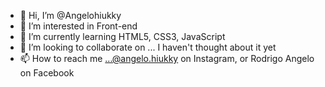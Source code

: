 - 👋 Hi, I’m @Angelohiukky
- 👀 I’m interested in Front-end
- 🌱 I’m currently learning HTML5, CSS3, JavaScript
- 💞️ I’m looking to collaborate on ... I haven't thought about it yet
- 📫 How to reach me ...@angelo.hiukky on Instagram, or Rodrigo Angelo on Facebook

<!---
Angelohiukky/Angelohiukky is a ✨ special ✨ repository because its `README.md` (this file) appears on your GitHub profile.
You can click the Preview link to take a look at your changes.
--->
